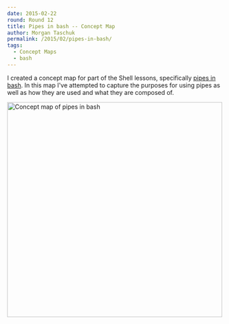 ```yaml
---
date: 2015-02-22
round: Round 12
title: Pipes in bash -- Concept Map
author: Morgan Taschuk
permalink: /2015/02/pipes-in-bash/
tags:
  - Concept Maps
  - bash
---
```


I created a concept map for part of the Shell lessons, specifically [pipes in bash](http://swcarpentry.github.io/shell-novice/03-pipefilter.html). In this map I've attempted to capture the purposes for using pipes as well as how they are used and what they are composed of. 

<a href="http://imgur.com/tbnRXWW.jpg"><img alt="Concept map of pipes in bash" src="http://imgur.com/tbnRXWW.jpg" width="500px"/></a>


